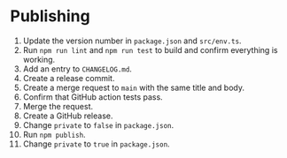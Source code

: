 # Publishing

1. Update the version number in `package.json` and `src/env.ts`.
2. Run `npm run lint` and `npm run test` to build and confirm everything is working.
3. Add an entry to `CHANGELOG.md`.
4. Create a release commit.
5. Create a merge request to `main` with the same title and body.
6. Confirm that GitHub action tests pass.
7. Merge the request.
8. Create a GitHub release.
9. Change `private` to `false` in `package.json`.
10. Run `npm publish`.
11. Change `private` to `true` in `package.json`.
